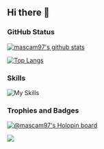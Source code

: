 ## Hi there 👋

### GitHub Status

[![mascam97's github stats](https://github-readme-stats.vercel.app/api?username=mascam97&show_icons=true&theme=dracula)](https://github-readme-stats.vercel.app/api?username=mascam97&show_icons=true&theme=dracula)

[![Top Langs](https://github-readme-stats.vercel.app/api/top-langs/?username=mascam97&layout=compact&theme=dracula&show_icons=true)](https://github.com/mascam97/)

### Skills

![My Skills](https://skillicons.dev/icons?i=docker,github,postman,git,js,html,php,css,sass,javascript,vuejs,mysql,jquery,bootstrap,laravel,tailwind,linux,idea,vscode)

### Trophies and Badges 

[![@mascam97's Holopin board](https://holopin.io/api/user/board?user=mascam97)](https://holopin.io/@mascam97)

<img src="https://github-profile-trophy.vercel.app/?username=mascam97&theme=dracula&no-bg=true" />
